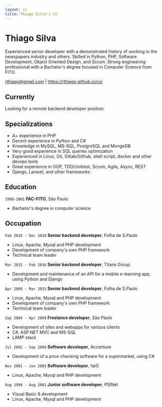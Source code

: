 ```yaml
---
layout: cv
title: Thiago Silva's CV
---
```


# Thiago Silva


Experienced senior developer with a demonstrated history of working in the
newspapers industry and others. Skilled in Python, PHP, Software Development,
Object Oriented Design, and Scrum. Strong engineering professional with a
Bachelor's degree focused in Computer Science from FITO.


<div id="webaddress">
<a href="mailto:rthiago@gmail.com">rthiago@gmail.com</a>
|
<a href="https://rthiago.github.io/cv/">https://rthiago.github.io/cv/</a>
</div>


## Currently

Looking for a remote backend developer position.

## Specializations

- A+ experience in PHP
- Decent experience in Python and C#
- Knowledge in MySQL, MS-SQL, PostgreSQL and MongoDB
- Very good experience in SQL queries optimization
- Experienced in Linux, Git, Gitlab/Github, shell script, docker and other devops tools
- Great experience in OOP, TDD/Unittest, Scrum, Agile, Async, REST
- Django, Laravel, and other frameworks



## Education

`1998-2001`
__FAC-FITO__, São Paulo

- Bachelor's degree in computer science



## Occupation


`Feb 2016 - Dec 2018`
__Senior backend developer__, Folha de S.Paulo

- Linux, Apache, Mysql and PHP development
- Development of company's own PHP framework
- Technical team leader


`Mar 2015 - Feb 2016`
__Senior backend developer__, Titans Group

- Development and maintenance of an API for a mobile e-learning app, using
Python and Django


`Apr 2009 - Mar 2015`
__Senior backend developer__, Folha de S.Paulo

- Linux, Apache, Mysql and PHP development
- Development of company's own PHP framework
- Technical team leader


`Sep 2004 - Apr 2009`
__Freelance developer__, São Paulo

- Development of sites and webapps for various clients
- C#, ASP.NET MVC and MS-SQL
- LAMP stack


`Jul 2002 - Sep 2004`
__Software developer__, Accenture

- Development of a price checking software for a supermarket, using C#


`Nov 2001 - Jun 2003`
__Software developer__, hpG

- Linux, Apache, Mysql and PHP development


`Aug 1999 - Aug 2001`
__Junior software developer__, PSINet

- Visual Basic 6 development
- Linux, Apache, Mysql and PHP development



<!-- ### Footer

Last updated: Feb 2019 -->


